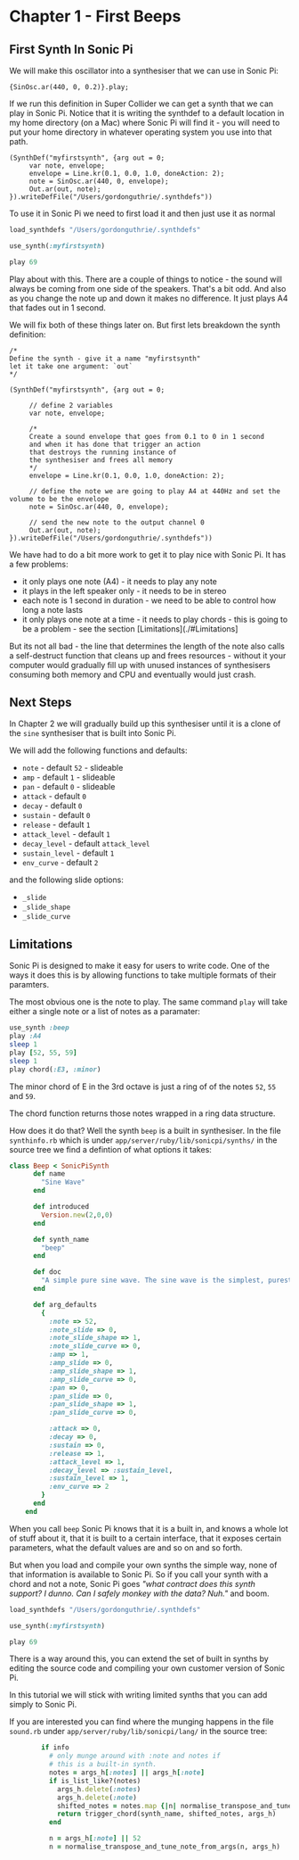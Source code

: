 # Chapter 1 - First Beeps

## First Synth In Sonic Pi

We will make this oscillator into a synthesiser that we can use in Sonic Pi:

```supercollider
{SinOsc.ar(440, 0, 0.2)}.play;
```

If we run this definition in Super Collider we can get a synth that we can play in Sonic Pi. Notice that it is writing the synthdef to a default location in my home directory (on a Mac) where Sonic Pi will find it - you will need to put your home directory in whatever operating system you use into that path.

```supercollider
(SynthDef("myfirstsynth", {arg out = 0;
     var note, envelope;
     envelope = Line.kr(0.1, 0.0, 1.0, doneAction: 2);
     note = SinOsc.ar(440, 0, envelope);
     Out.ar(out, note);
}).writeDefFile("/Users/gordonguthrie/.synthdefs"))
```

To use it in Sonic Pi we need to first load it and then just use it as normal

```ruby
load_synthdefs "/Users/gordonguthrie/.synthdefs"

use_synth(:myfirstsynth)

play 69
```

Play about with this. There are a couple of things to notice - the sound will always be coming from one side of the speakers. That's a bit odd. And also as you change the note up and down it makes no difference. It just plays A4 that fades out in 1 second.

We will fix both of these things later on. But first lets breakdown the synth definition:

```supercollider
/*
Define the synth - give it a name "myfirstsynth"
let it take one argument: `out`
*/

(SynthDef("myfirstsynth", {arg out = 0;

     // define 2 variables
     var note, envelope;

     /*
     Create a sound envelope that goes from 0.1 to 0 in 1 second
     and when it has done that trigger an action
     that destroys the running instance of
     the synthesiser and frees all memory
     */
     envelope = Line.kr(0.1, 0.0, 1.0, doneAction: 2);

     // define the note we are going to play A4 at 440Hz and set the volume to be the envelope
     note = SinOsc.ar(440, 0, envelope);

     // send the new note to the output channel 0
     Out.ar(out, note);
}).writeDefFile("/Users/gordonguthrie/.synthdefs"))
```

We have had to do a bit more work to get it to play nice with Sonic Pi. It has a few problems:

* it only plays one note (A4) - it needs to play any note
* it plays in the left speaker only - it needs to be in stereo
* each note is 1 second in duration - we need to be able to control how long a note lasts
* it only plays one note at a time - it needs to play chords - this is going to be a problem - see the section [Limitations](./#Limitations]

But its not all bad - the line that determines the length of the note also calls a self-destruct function that cleans up and frees resources - without it your computer would gradually fill up with unused instances of synthesisers consuming both memory and CPU and eventually would just crash.

## Next Steps

In Chapter 2 we will gradually build up this synthesiser until it is a clone of the `sine` synthesiser that is built into Sonic Pi.

We will add the following functions and defaults:

* `note` - default `52` - slideable
* `amp` - default `1` - slideable
* `pan` - default `0` - slideable
* `attack` - default `0`
* `decay` - default `0`
* `sustain` - default `0`
* `release` - default `1`
* `attack_level` - default `1`
* `decay_level` - default `attack_level`
* `sustain_level` - default `1`
* `env_curve` - default `2`

and the following slide options:

* `_slide`
* `_slide_shape`
* `_slide_curve`

## Limitations

Sonic Pi is designed to make it easy for users to write code. One of the ways it does this is by allowing functions to take multiple formats of their paramters.

The most obvious one is the note to play. The same command `play` will take either a single note or a list of notes as a paramater:

```ruby
use_synth :beep
play :A4
sleep 1
play [52, 55, 59]
sleep 1
play chord(:E3, :minor)
```

The minor chord of E in the 3rd octave is just a ring of of the notes ``52``, ``55`` and ``59``.

The chord function returns those notes wrapped in a ring data structure.

How does it do that? Well the synth `beep` is a built in synthesiser. In the file `synthinfo.rb` which is under `app/server/ruby/lib/sonicpi/synths/` in the source tree we find a defintion of what options it takes:

```ruby
class Beep < SonicPiSynth
      def name
        "Sine Wave"
      end

      def introduced
        Version.new(2,0,0)
      end

      def synth_name
        "beep"
      end

      def doc
        "A simple pure sine wave. The sine wave is the simplest, purest sound there is and is the fundamental building block of all noise. The mathematician Fourier demonstrated that any sound could be built out of a number of sine waves (the more complex the sound, the more sine waves needed). Have a play combining a number of sine waves to design your own sounds!"
      end

      def arg_defaults
        {
          :note => 52,
          :note_slide => 0,
          :note_slide_shape => 1,
          :note_slide_curve => 0,
          :amp => 1,
          :amp_slide => 0,
          :amp_slide_shape => 1,
          :amp_slide_curve => 0,
          :pan => 0,
          :pan_slide => 0,
          :pan_slide_shape => 1,
          :pan_slide_curve => 0,

          :attack => 0,
          :decay => 0,
          :sustain => 0,
          :release => 1,
          :attack_level => 1,
          :decay_level => :sustain_level,
          :sustain_level => 1,
          :env_curve => 2
        }
      end
    end
```

When you call `beep` Sonic Pi knows that it is a built in, and knows a whole lot of stuff about it, that it is built to a certain interface, that it exposes certain parameters, what the default values are and so on and so forth.

But when you load and compile your own synths the simple way, none of that information is available to Sonic Pi. So if you call your synth with a chord and not a note, Sonic Pi goes *"what contract does this synth support? I dunno. Can I safely monkey with the data? Nuh."* and boom.

```ruby
load_synthdefs "/Users/gordonguthrie/.synthdefs"

use_synth(:myfirstsynth)

play 69
```

There is a way around this, you can extend the set of built in synths by editing the source code and compiling your own customer version of Sonic Pi.

In this tutorial we will stick with writing limited synths that you can add simply to Sonic Pi.

If you are interested you can find where the munging happens in the file `sound.rb` under `app/server/ruby/lib/sonicpi/lang/` in the source tree:

```ruby
        if info
          # only munge around with :note and notes if
          # this is a built-in synth.
          notes = args_h[:notes] || args_h[:note]
          if is_list_like?(notes)
            args_h.delete(:notes)
            args_h.delete(:note)
            shifted_notes = notes.map {|n| normalise_transpose_and_tune_note_from_args(n, args_h)}
            return trigger_chord(synth_name, shifted_notes, args_h)
          end

          n = args_h[:note] || 52
          n = normalise_transpose_and_tune_note_from_args(n, args_h)

```


